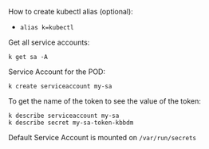 How to create kubectl alias (optional):
- `alias k=kubectl`

Get all service accounts:
  ```
  k get sa -A
  ```

Service Account for the POD:
  ```
  k create serviceaccount my-sa
  ```
To get the name of the token to see the value of the token:
  ```
  k describe serviceaccount my-sa
  k describe secret my-sa-token-kbbdm
  ```

Default Service Account is mounted on `/var/run/secrets`
